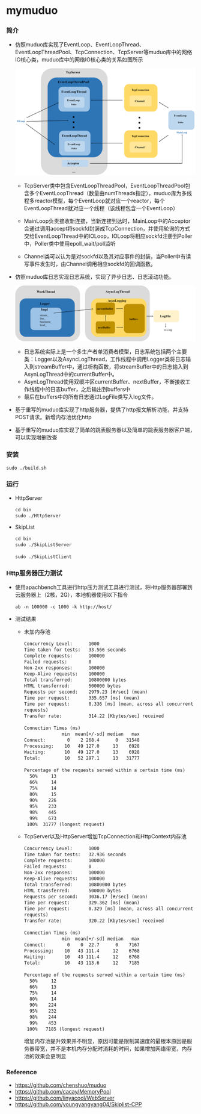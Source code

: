# mymuduo



### 简介

- 仿照muduo库实现了EventLoop、EventLoopThread、EventLoopThreadPool、TcpConnection、TcpServer等muduo库中的网络IO核心类，muduo库中的网络IO核心类的关系如图所示

  ![muduo](https://github.com/ZDeHn/mymuduo/blob/master/image/muduo.png)

  

  - TcpServer类中包含EventLoopThreadPool，EventLoopThreadPool包含多个EventLoopThread（数量由numThreads指定），muduo库为多线程多reactor模型，每个EventLoop就对应一个reactor，每个EventLoopThread就对应一个线程（该线程包含一个EventLoop）

  - MainLoop负责接收新连接，当新连接到达时，MainLoop中的Acceptor会通过调用accept将sockfd封装成TcpConnection，并使用轮询的方式交给EventLoopThread中的IOLoop，IOLoop将相应sockfd注册到Poller中，Poller类中使用epoll_wait/poll监听

  - Channel类可以认为是对sockfd以及其对应事件的封装，当Poller中有读写事件发生时，由Channel调用相应sockfd的回调函数。

    

- 仿照muduo库日志实现日志系统，实现了异步日志、日志滚动功能。

  

  ![Logger](https://github.com/ZDeHn/mymuduo/blob/master/image/Log.png)

  

  - 日志系统实际上是一个多生产者单消费者模型，日志系统包括两个主要类：Logger以及AsyncLogThread，工作线程中调用Logger类将日志输入到streamBuffer中，通过析构函数，将streamBuffer中的日志输入到AsynLogThread中的currentBuffer中。
  - AsynLogThread使用双缓冲区currentBuffer、nextBuffer，不断接收工作线程中的日志buffer，之后输出到buffers中
  - 最后在buffers中的所有日志通过LogFile类写入log文件。



- 基于重写的muduo库实现了http服务器，提供了http报文解析功能，并支持POST请求。新增内存池优化http
- 基于重写的muduo库实现了简单的跳表服务器以及简单的跳表服务器客户端，可以实现增删改查



### 安装

```shell
sudo ./build.sh
```



### 运行

- HttpServer

  ```shell
  cd bin
  sudo ./HttpServer
  ```

- SkipList

  ```shell
  cd bin
  sudo ./SkipListServer
  
  sudo ./SkipListClient
  ```



### Http服务器压力测试

- 使用apachbench工具进行http压力测试工具进行测试，将Http服务器部署到云服务器上（2核，2G），本地机器使用以下指令

  ```shell
  ab -n 100000 -c 1000 -k http://host/
  ```

- 测试结果

  - 未加内存池

    ```
    Concurrency Level:      1000
    Time taken for tests:   33.566 seconds
    Complete requests:      100000
    Failed requests:        0
    Non-2xx responses:      100000
    Keep-Alive requests:    100000
    Total transferred:      10800000 bytes
    HTML transferred:       500000 bytes
    Requests per second:    2979.23 [#/sec] (mean)
    Time per request:       335.657 [ms] (mean)
    Time per request:       0.336 [ms] (mean, across all concurrent requests)
    Transfer rate:          314.22 [Kbytes/sec] received
    
    Connection Times (ms)
                  min  mean[+/-sd] median   max
    Connect:        0    2 268.4      0   31548
    Processing:    10   49 127.0     13    6928
    Waiting:       10   49 127.0     13    6928
    Total:         10   52 297.1     13   31777
    
    Percentage of the requests served within a certain time (ms)
      50%     13
      66%     14
      75%     14
      80%     15
      90%    226
      95%    233
      98%    445
      99%    673
     100%  31777 (longest request)
    ```

  - TcpServer以及HttpServer增加TcpConnection和HttpContext内存池

    ```
    Concurrency Level:      1000
    Time taken for tests:   32.936 seconds
    Complete requests:      100000
    Failed requests:        0
    Non-2xx responses:      100000
    Keep-Alive requests:    100000
    Total transferred:      10800000 bytes
    HTML transferred:       500000 bytes
    Requests per second:    3036.17 [#/sec] (mean)
    Time per request:       329.362 [ms] (mean)
    Time per request:       0.329 [ms] (mean, across all concurrent requests)
    Transfer rate:          320.22 [Kbytes/sec] received
    
    Connection Times (ms)
                  min  mean[+/-sd] median   max
    Connect:        0    0  22.7      0    7167
    Processing:    10   43 111.4     12    6768
    Waiting:       10   43 111.4     12    6768
    Total:         10   43 113.6     12    7185
    
    Percentage of the requests served within a certain time (ms)
      50%     12
      66%     13
      75%     14
      80%     14
      90%    224
      95%    232
      98%    244
      99%    453
     100%   7185 (longest request)
    ```

    增加内存池提升效果并不明显，原因可能是限制其速度的最根本原因是服务器带宽，并不是本机内存分配时消耗的时间，如果增加网络带宽，内存池的效果会更明显

  

### Reference



- https://github.com/chenshuo/muduo
- https://github.com/cacay/MemoryPool
- https://github.com/linyacool/WebServer
- https://github.com/youngyangyang04/Skiplist-CPP